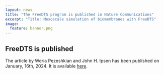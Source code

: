 ```yaml
---
layout: news
title: "The FreeDTS program is published in Nature Communications"
excerpt: "Title: Mesoscale simulation of biomembranes with FreeDTS" 
image:
  feature: banner.png
---
```


## FreeDTS is published

The article by Weria Pezeshkian and John H. Ipsen has been published on January, 16th, 2024. It is available [here](https://www.nature.com/articles/s41467-024-44819-w).
